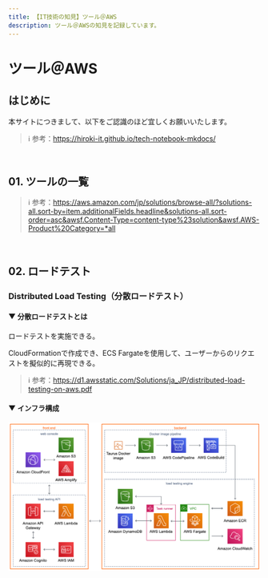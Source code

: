 ```yaml
---
title: 【IT技術の知見】ツール＠AWS
description: ツール＠AWSの知見を記録しています。
---
```


# ツール＠AWS

## はじめに

本サイトにつきまして、以下をご認識のほど宜しくお願いいたします。



> ℹ️ 参考：https://hiroki-it.github.io/tech-notebook-mkdocs/

<br>

## 01. ツールの一覧

> ℹ️ 参考：https://aws.amazon.com/jp/solutions/browse-all/?solutions-all.sort-by=item.additionalFields.headline&solutions-all.sort-order=asc&awsf.Content-Type=content-type%23solution&awsf.AWS-Product%20Category=*all

<br>

## 02. ロードテスト

### Distributed Load Testing（分散ロードテスト）

#### ▼ 分散ロードテストとは

ロードテストを実施できる。

CloudFormationで作成でき、ECS Fargateを使用して、ユーザーからのリクエストを擬似的に再現できる。



> ℹ️ 参考：https://d1.awsstatic.com/Solutions/ja_JP/distributed-load-testing-on-aws.pdf

#### ▼ インフラ構成

![distributed_load_testing](https://raw.githubusercontent.com/hiroki-it/tech-notebook/master/images/distributed_load_testing.png)

<br>
